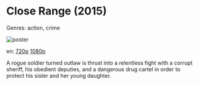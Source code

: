 # Close Range (2015)

Genres: action, crime

![poster](http://image.tmdb.org/t/p/w500/vbKQn4YHPXNKb2hp64cJ84wsDh.jpg)

en:
  [720p](magnet:?xt=urn:btih:E96CF29FDF0805481903E5B0CD522AB817D15F96&tr=udp://glotorrents.pw:6969/announce&tr=udp://tracker.opentrackr.org:1337/announce&tr=udp://torrent.gresille.org:80/announce&tr=udp://tracker.openbittorrent.com:80&tr=udp://tracker.coppersurfer.tk:6969&tr=udp://tracker.leechers-paradise.org:6969&tr=udp://p4p.arenabg.ch:1337&tr=udp://tracker.internetwarriors.net:1337)
  [1080p](magnet:?xt=urn:btih:0AF4421847185D861501F2761DE0A5D08FCE00C1&tr=udp://glotorrents.pw:6969/announce&tr=udp://tracker.opentrackr.org:1337/announce&tr=udp://torrent.gresille.org:80/announce&tr=udp://tracker.openbittorrent.com:80&tr=udp://tracker.coppersurfer.tk:6969&tr=udp://tracker.leechers-paradise.org:6969&tr=udp://p4p.arenabg.ch:1337&tr=udp://tracker.internetwarriors.net:1337)
  


A rogue soldier turned outlaw is thrust into a relentless fight with a corrupt sheriff, his obedient deputies, and a dangerous drug cartel in order to protect his sister and her young daughter.